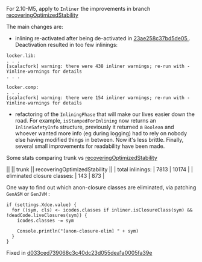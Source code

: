 For 2.10-M5, apply to `Inliner` the improvements in branch [recoveringOptimizedStability ](https://github.com/magarciaEPFL/scala/compare/master...recoveringOptimizedStability)

The main changes are:
- inlining re-activated after being de-activated in [23ae258c37bd5de05 ](https://github.com/scala/scala/commit/23ae258c37bd5de050ae9d8b4287dc8c309af8de) . Deactivation resulted in too few inlinings:
```
locker.lib:
. . . 
[scalacfork] warning: there were 438 inliner warnings; re-run with -Yinline-warnings for details
. . . 

locker.comp:
. . . 
[scalacfork] warning: there were 154 inliner warnings; re-run with -Yinline-warnings for details
```
- refactoring of the `InliningPhase` that will make our lives easier down the road. For example, `isStampedForInlining` now returns an `InlineSafetyInfo` structure, previously it returned a `Boolean` and whoever wanted more info (eg during logging) had to rely on nobody else having modified things in between. Now it's less brittle. Finally, several small improvements for readability have been made.


Some stats comparing trunk vs [recoveringOptimizedStability ](https://github.com/magarciaEPFL/scala/compare/master...recoveringOptimizedStability) 

||                 || trunk || recoveringOptimizedStability || 
 | total inlinings:            | 7813 | 10174 |
 | eliminated closure classes: |  143 |   873 |

One way to find out which anon-closure classes are eliminated, via patching `GenASM` or `GenJVM` :

```
if (settings.Xdce.value) {
  for ((sym, cls) <- icodes.classes if inliner.isClosureClass(sym) && !deadCode.liveClosures(sym)) {
    icodes.classes -= sym

    Console.println("[anon-closure-elim] " + sym)
  }
}
```

Fixed in [d033ced739068c3c40dc23d055dea1a0005fa39e ](https://github.com/scala/scala/commit/d033ced739068c3c40dc23d055dea1a0005fa39e)
